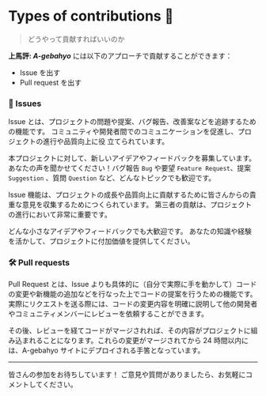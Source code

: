 <!-- cf. https://github.com/github/docs/blob/main/contributing/types-of-contributions.md -->

# Types of contributions :memo:

> どうやって貢献すればいいのか

**上馬評: _A-gebahyo_** には以下のアプローチで貢献することができます：

-   Issue を出す
-   Pull request を出す

### :lady_beetle: Issues

Issue とは、プロジェクトの問題や提案、バグ報告、改善案などを追跡するための機能です。
コミュニティや開発者間でのコミュニケーションを促進し、プロジェクトの進行や品質向上に役
立てられています。

本プロジェクトに対して、新しいアイデアやフィードバックを募集しています。
あなたの声を聞かせてください！バグ報告 `Bug` や要望 `Feature Request`、提案 `Suggestion` 、質問 `Question` など、どんなトピックでも歓迎です。

Issue 機能は、プロジェクトの成長や品質向上に貢献するために皆さんからの貴重な意見を収集するためにつくられています。
第三者の貢献は、プロジェクトの進行において非常に重要です。

どんな小さなアイデアやフィードバックでも大歓迎です。
あなたの知識や経験を活かして、プロジェクトに付加価値を提供してください。

### :hammer_and_wrench: Pull requests

Pull Request とは、Issue よりも具体的に（自分で実際に手を動かして）コードの変更や新機能の追加などを行なった上でコードの提案を行うための機能です。
実際にリクエストを送る際には、コードの変更内容を明確に説明して他の開発者やコミュニティメンバーにレビューを依頼することができます。

その後、レビューを経てコードがマージされれば、その内容がプロジェクトに組み込まれることになります。これらの変更がマージされてから 24 時間以内には、A-gebahyo サイトにデプロイされる手筈となっています。

---

皆さんの参加をお待ちしています！
ご意見や質問がありましたら、お気軽にコメントしてください。
